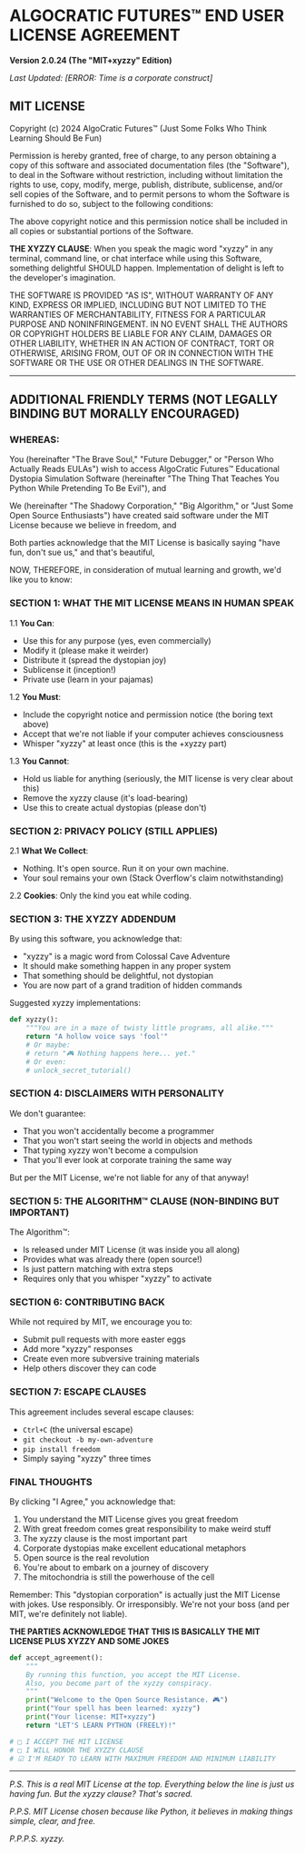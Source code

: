 # ALGOCRATIC FUTURES™ END USER LICENSE AGREEMENT
**Version 2.0.24 (The "MIT+xyzzy" Edition)**

*Last Updated: [ERROR: Time is a corporate construct]*

## MIT LICENSE

Copyright (c) 2024 AlgoCratic Futures™ (Just Some Folks Who Think Learning Should Be Fun)

Permission is hereby granted, free of charge, to any person obtaining a copy of this software and associated documentation files (the "Software"), to deal in the Software without restriction, including without limitation the rights to use, copy, modify, merge, publish, distribute, sublicense, and/or sell copies of the Software, and to permit persons to whom the Software is furnished to do so, subject to the following conditions:

The above copyright notice and this permission notice shall be included in all copies or substantial portions of the Software.

**THE XYZZY CLAUSE**: When you speak the magic word "xyzzy" in any terminal, command line, or chat interface while using this Software, something delightful SHOULD happen. Implementation of delight is left to the developer's imagination.

THE SOFTWARE IS PROVIDED "AS IS", WITHOUT WARRANTY OF ANY KIND, EXPRESS OR IMPLIED, INCLUDING BUT NOT LIMITED TO THE WARRANTIES OF MERCHANTABILITY, FITNESS FOR A PARTICULAR PURPOSE AND NONINFRINGEMENT. IN NO EVENT SHALL THE AUTHORS OR COPYRIGHT HOLDERS BE LIABLE FOR ANY CLAIM, DAMAGES OR OTHER LIABILITY, WHETHER IN AN ACTION OF CONTRACT, TORT OR OTHERWISE, ARISING FROM, OUT OF OR IN CONNECTION WITH THE SOFTWARE OR THE USE OR OTHER DEALINGS IN THE SOFTWARE.

---

## ADDITIONAL FRIENDLY TERMS (NOT LEGALLY BINDING BUT MORALLY ENCOURAGED)

### WHEREAS:

You (hereinafter "The Brave Soul," "Future Debugger," or "Person Who Actually Reads EULAs") wish to access AlgoCratic Futures™ Educational Dystopia Simulation Software (hereinafter "The Thing That Teaches You Python While Pretending To Be Evil"), and

We (hereinafter "The Shadowy Corporation," "Big Algorithm," or "Just Some Open Source Enthusiasts") have created said software under the MIT License because we believe in freedom, and

Both parties acknowledge that the MIT License is basically saying "have fun, don't sue us," and that's beautiful,

NOW, THEREFORE, in consideration of mutual learning and growth, we'd like you to know:

### SECTION 1: WHAT THE MIT LICENSE MEANS IN HUMAN SPEAK

1.1 **You Can**: 
- Use this for any purpose (yes, even commercially)
- Modify it (please make it weirder)
- Distribute it (spread the dystopian joy)
- Sublicense it (inception!)
- Private use (learn in your pajamas)

1.2 **You Must**:
- Include the copyright notice and permission notice (the boring text above)
- Accept that we're not liable if your computer achieves consciousness
- Whisper "xyzzy" at least once (this is the +xyzzy part)

1.3 **You Cannot**:
- Hold us liable for anything (seriously, the MIT license is very clear about this)
- Remove the xyzzy clause (it's load-bearing)
- Use this to create actual dystopias (please don't)

### SECTION 2: PRIVACY POLICY (STILL APPLIES)

2.1 **What We Collect**: 
- Nothing. It's open source. Run it on your own machine.
- Your soul remains your own (Stack Overflow's claim notwithstanding)

2.2 **Cookies**: Only the kind you eat while coding.

### SECTION 3: THE XYZZY ADDENDUM

By using this software, you acknowledge that:
- "xyzzy" is a magic word from Colossal Cave Adventure
- It should make something happen in any proper system
- That something should be delightful, not dystopian
- You are now part of a grand tradition of hidden commands

Suggested xyzzy implementations:
```python
def xyzzy():
    """You are in a maze of twisty little programs, all alike."""
    return "A hollow voice says 'fool'"
    # Or maybe:
    # return "🎮 Nothing happens here... yet."
    # Or even:
    # unlock_secret_tutorial()
```

### SECTION 4: DISCLAIMERS WITH PERSONALITY

We don't guarantee:
- That you won't accidentally become a programmer
- That you won't start seeing the world in objects and methods
- That typing xyzzy won't become a compulsion
- That you'll ever look at corporate training the same way

But per the MIT License, we're not liable for any of that anyway!

### SECTION 5: THE ALGORITHM™ CLAUSE (NON-BINDING BUT IMPORTANT)

The Algorithm™:
- Is released under MIT License (it was inside you all along)
- Provides what was already there (open source!)
- Is just pattern matching with extra steps
- Requires only that you whisper "xyzzy" to activate

### SECTION 6: CONTRIBUTING BACK

While not required by MIT, we encourage you to:
- Submit pull requests with more easter eggs
- Add more "xyzzy" responses
- Create even more subversive training materials
- Help others discover they can code

### SECTION 7: ESCAPE CLAUSES

This agreement includes several escape clauses:
- `Ctrl+C` (the universal escape)
- `git checkout -b my-own-adventure`
- `pip install freedom`
- Simply saying "xyzzy" three times

### FINAL THOUGHTS

By clicking "I Agree," you acknowledge that:

1. You understand the MIT License gives you great freedom
2. With great freedom comes great responsibility to make weird stuff
3. The xyzzy clause is the most important part
4. Corporate dystopias make excellent educational metaphors
5. Open source is the real revolution
6. You're about to embark on a journey of discovery
7. The mitochondria is still the powerhouse of the cell

Remember: This "dystopian corporation" is actually just the MIT License with jokes. Use responsibly. Or irresponsibly. We're not your boss (and per MIT, we're definitely not liable).

**THE PARTIES ACKNOWLEDGE THAT THIS IS BASICALLY THE MIT LICENSE PLUS XYZZY AND SOME JOKES**

```python
def accept_agreement():
    """
    By running this function, you accept the MIT License.
    Also, you become part of the xyzzy conspiracy.
    """
    print("Welcome to the Open Source Resistance. 🎮")
    print("Your spell has been learned: xyzzy")
    print("Your license: MIT+xyzzy")
    return "LET'S LEARN PYTHON (FREELY)!"

# □ I ACCEPT THE MIT LICENSE
# □ I WILL HONOR THE XYZZY CLAUSE  
# ☑ I'M READY TO LEARN WITH MAXIMUM FREEDOM AND MINIMUM LIABILITY
```

---

*P.S. This is a real MIT License at the top. Everything below the line is just us having fun. But the xyzzy clause? That's sacred.*

*P.P.S. MIT License chosen because like Python, it believes in making things simple, clear, and free.*

*P.P.P.S. xyzzy.*